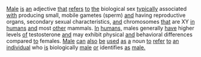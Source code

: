 [Male](./male.md) [is](./is.md) [an](./an.md) adjective [that](./that.md) [refers](./refers.md) [to](./to.md) [the](./the.md) biological sex [typically](./typically.md) associated [with](./with.md) producing small, mobile gametes (sperm) [and](./and.md) having reproductive organs, secondary sexual characteristics, [and](./and.md) chromosomes [that](./that.md) are XY [in](./in.md) [humans](./humans.md) [and](./and.md) most [other](./other.md) mammals. [In](./in.md) [humans,](./humans.md) males generally [have](./have.md) higher levels [of](./of.md) testosterone [and](./and.md) may exhibit physical [and](./and.md) behavioral differences compared [to](./to.md) females. [Male](./male.md) [can](./can.md) [also](./also.md) [be](./be.md) [used](./used.md) [as](./as.md) [a](./a.md) noun [to](./to.md) [refer](./refer.md) [to](./to.md) [an](./an.md) [individual](./individual.md) who [is](./is.md) biologically [male](./male.md) [or](./or.md) identifies [as](./as.md) [male.](./male.md)